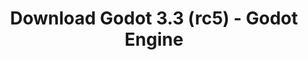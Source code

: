 ---
# Generated by /tools/generators/src/download_archive_generator !!! do not edit by hand !!!
title: 'Download Godot 3.3 (rc5) - Godot Engine'
type: 'download/archive'
name: '3.3'
flavor: 'rc5'
release_date: '2021-03-13T03:00:00-00:00'
release_notes: 'article/release-candidate-godot-3-2-4-rc-5/'
primaryPlatforms:
  - 'android.apk'
  - 'macos.universal'
  - 'windows.64'
  - 'linux_server.headless.64'
  - 'web'
  - 'templates'
links:
  android.apk:
    name: 'android.apk'
    title: 'Android'
    caption: 'Universal APK (ARM64 + ARMv7 + x86_64 + x86)'
    tags:
      - 'APK download'
      - 'ARM64/v7'
      - 'x86 (64 & 32 bit)'
    hosts:
      github_builds:
        regular: 'https://github.com/godotengine/godot-builds/releases/download/3.3-rc5/Godot_v3.3-rc5_android_editor.apk'
        mono: '#'
      github:
        regular: 'https://github.com/godotengine/godot/releases/download/3.3-rc5/Godot_v3.3-rc5_android_editor.apk'
        mono: '#'
  macos.universal:
    name: 'macos.universal'
    title: 'macOS'
    caption: 'Universal (x86_64 + Apple Silicon)'
    tags:
      - 'Intel/Apple Silicon'
      - '64 bit'
    hosts:
      github_builds:
        regular: 'https://github.com/godotengine/godot-builds/releases/download/3.3-rc5/Godot_v3.3-rc5_osx.universal.zip'
        mono: 'https://github.com/godotengine/godot-builds/releases/download/3.3-rc5/Godot_v3.3-rc5_mono_osx.universal.zip'
      github:
        regular: 'https://github.com/godotengine/godot/releases/download/3.3-rc5/Godot_v3.3-rc5_osx.universal.zip'
        mono: 'https://github.com/godotengine/godot/releases/download/3.3-rc5/Godot_v3.3-rc5_mono_osx.universal.zip'
  windows.64:
    name: 'windows.64'
    title: 'Windows'
    caption: 'Standard (x86_64)'
    tags:
      - '64 bit'
    hosts:
      github_builds:
        regular: 'https://github.com/godotengine/godot-builds/releases/download/3.3-rc5/Godot_v3.3-rc5_win64.exe.zip'
        mono: 'https://github.com/godotengine/godot-builds/releases/download/3.3-rc5/Godot_v3.3-rc5_mono_win64.zip'
      github:
        regular: 'https://github.com/godotengine/godot/releases/download/3.3-rc5/Godot_v3.3-rc5_win64.exe.zip'
        mono: 'https://github.com/godotengine/godot/releases/download/3.3-rc5/Godot_v3.3-rc5_mono_win64.zip'
  linux_server.headless.64:
    name: 'linux_server.headless.64'
    title: 'Linux Server'
    caption: 'Headless (x86_64)'
    tags:
      - '64 bit'
      - 'Headless'
    hosts:
      github_builds:
        regular: 'https://github.com/godotengine/godot-builds/releases/download/3.3-rc5/Godot_v3.3-rc5_linux_headless.64.zip'
        mono: 'https://github.com/godotengine/godot-builds/releases/download/3.3-rc5/Godot_v3.3-rc5_mono_linux_headless_64.zip'
      github:
        regular: 'https://github.com/godotengine/godot/releases/download/3.3-rc5/Godot_v3.3-rc5_linux_headless.64.zip'
        mono: 'https://github.com/godotengine/godot/releases/download/3.3-rc5/Godot_v3.3-rc5_mono_linux_headless_64.zip'
  web:
    name: 'web'
    title: 'Web editor'
    caption: ''
    tags:
      - 'Self-hosted'
      - 'Cross-platform'
    hosts:
      github_builds:
        regular: 'https://github.com/godotengine/godot-builds/releases/download/3.3-rc5/Godot_v3.3-rc5_web_editor.zip'
        mono: '#'
      github:
        regular: 'https://github.com/godotengine/godot/releases/download/3.3-rc5/Godot_v3.3-rc5_web_editor.zip'
        mono: '#'
  linux.64:
    name: 'linux.64'
    title: 'Linux'
    caption: 'Standard (x86_64)'
    tags:
      - '64 bit'
    hosts:
      github_builds:
        regular: 'https://github.com/godotengine/godot-builds/releases/download/3.3-rc5/Godot_v3.3-rc5_x11.64.zip'
        mono: 'https://github.com/godotengine/godot-builds/releases/download/3.3-rc5/Godot_v3.3-rc5_mono_x11_64.zip'
      github:
        regular: 'https://github.com/godotengine/godot/releases/download/3.3-rc5/Godot_v3.3-rc5_x11.64.zip'
        mono: 'https://github.com/godotengine/godot/releases/download/3.3-rc5/Godot_v3.3-rc5_mono_x11_64.zip'
  linux.32:
    name: 'linux.32'
    title: 'Linux'
    caption: 'Standard (x86)'
    tags:
      - '32 bit'
    hosts:
      github_builds:
        regular: 'https://github.com/godotengine/godot-builds/releases/download/3.3-rc5/Godot_v3.3-rc5_x11.32.zip'
        mono: 'https://github.com/godotengine/godot-builds/releases/download/3.3-rc5/Godot_v3.3-rc5_mono_x11_32.zip'
      github:
        regular: 'https://github.com/godotengine/godot/releases/download/3.3-rc5/Godot_v3.3-rc5_x11.32.zip'
        mono: 'https://github.com/godotengine/godot/releases/download/3.3-rc5/Godot_v3.3-rc5_mono_x11_32.zip'
  windows.32:
    name: 'windows.32'
    title: 'Windows'
    caption: 'Standard (x86)'
    tags:
      - '32 bit'
    hosts:
      github_builds:
        regular: 'https://github.com/godotengine/godot-builds/releases/download/3.3-rc5/Godot_v3.3-rc5_win32.exe.zip'
        mono: 'https://github.com/godotengine/godot-builds/releases/download/3.3-rc5/Godot_v3.3-rc5_mono_win32.zip'
      github:
        regular: 'https://github.com/godotengine/godot/releases/download/3.3-rc5/Godot_v3.3-rc5_win32.exe.zip'
        mono: 'https://github.com/godotengine/godot/releases/download/3.3-rc5/Godot_v3.3-rc5_mono_win32.zip'
  linux_server.64:
    name: 'linux_server.64'
    title: 'Linux Server'
    caption: 'Standard (x86_64)'
    tags:
      - '64 bit'
    hosts:
      github_builds:
        regular: 'https://github.com/godotengine/godot-builds/releases/download/3.3-rc5/Godot_v3.3-rc5_linux_server.64.zip'
        mono: 'https://github.com/godotengine/godot-builds/releases/download/3.3-rc5/Godot_v3.3-rc5_mono_linux_server_64.zip'
      github:
        regular: 'https://github.com/godotengine/godot/releases/download/3.3-rc5/Godot_v3.3-rc5_linux_server.64.zip'
        mono: 'https://github.com/godotengine/godot/releases/download/3.3-rc5/Godot_v3.3-rc5_mono_linux_server_64.zip'
  aar_library:
    name: 'aar_library'
    title: 'AAR library'
    caption: ''
    tags:
      - 'Android plugins'
      - 'Java'
      - 'Kotlin'
    hosts:
      github_builds:
        regular: 'https://github.com/godotengine/godot-builds/releases/download/3.3-rc5/godot-lib.3.3.rc5.release.aar'
        mono: 'https://github.com/godotengine/godot-builds/releases/download/3.3-rc5/godot-lib.3.3.rc5.mono.release.aar'
      github:
        regular: 'https://github.com/godotengine/godot/releases/download/3.3-rc5/godot-lib.3.3.rc5.release.aar'
        mono: 'https://github.com/godotengine/godot/releases/download/3.3-rc5/godot-lib.3.3.rc5.mono.release.aar'
  templates:
    name: 'templates'
    title: 'Export templates'
    caption: ''
    tags:
      - 'Used to export your games to all supported platforms'
    hosts:
      github_builds:
        regular: 'https://github.com/godotengine/godot-builds/releases/download/3.3-rc5/Godot_v3.3-rc5_export_templates.tpz'
        mono: 'https://github.com/godotengine/godot-builds/releases/download/3.3-rc5/Godot_v3.3-rc5_mono_export_templates.tpz'
      github:
        regular: 'https://github.com/godotengine/godot/releases/download/3.3-rc5/Godot_v3.3-rc5_export_templates.tpz'
        mono: 'https://github.com/godotengine/godot/releases/download/3.3-rc5/Godot_v3.3-rc5_mono_export_templates.tpz'
---